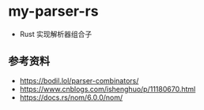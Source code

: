 # my-parser-rs
* Rust 实现解析器组合子

## 参考资料
* https://bodil.lol/parser-combinators/
* https://www.cnblogs.com/ishenghuo/p/11180670.html
* https://docs.rs/nom/6.0.0/nom/
